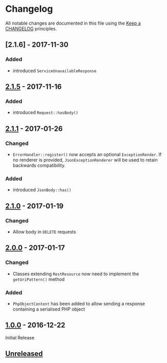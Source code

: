 # Changelog

All notable changes are documented in this file using the [Keep a CHANGELOG](http://keepachangelog.com/) principles.

## [2.1.6] - 2017-11-30

### Added

* introduced `ServiceUnavailableResponse`

## [2.1.5] - 2017-11-16

### Added

* introduced `Request::hasBody()`

## [2.1.1] - 2017-01-26

### Changed

* `ErrorHandler::register()` now accepts an optional `ExceptionRender`. If no renderer is provided, `JsonExceptionRenderer` will be used to retain backwards compatibility.

### Added

* introduced `JsonBody::has()`

## [2.1.0] - 2017-01-19

### Changed

* Allow body in `DELETE` requests

## [2.0.0] - 2017-01-17

### Changed

* Classes extending `RestResource` now need to implement the `getUriPattern()` method

### Added

* `PhpObjectContent` has been added to allow sending a response containing a serialised PHP object

## [1.0.0] - 2016-12-22

Initial Release

## [Unreleased]

[Unreleased]: https://github.com/kartenmacherei/rest-framework/compare/2.1.1...HEAD
[1.0.0]: https://github.com/kartenmacherei/rest-framework/releases/tag/1.0.0
[2.0.0]: https://github.com/kartenmacherei/rest-framework/releases/tag/2.0.0
[2.1.0]: https://github.com/kartenmacherei/rest-framework/releases/tag/2.1.0
[2.1.1]: https://github.com/kartenmacherei/rest-framework/releases/tag/2.1.1
[2.1.5]: https://github.com/kartenmacherei/rest-framework/releases/tag/2.1.5

